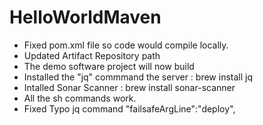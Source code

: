 # HelloWorldMaven

- Fixed  pom.xml file so code would compile locally. 
- Updated Artifact Repository path 
- The demo software project will now build
- Installed the "jq" commmand the server : brew install jq
- Intalled Sonar Scanner : brew install sonar-scanner
- All the sh commands work. 
- Fixed Typo jq command "failsafeArgLine":"deploy", 

